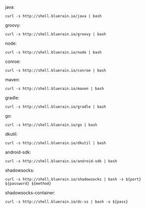 
java:
````shell
curl -s http://shell.bluerain.io/java | bash
````
groovy:
````shell
curl -s http://shell.bluerain.io/groovy | bash
````
node:
````shell
curl -s http://shell.bluerain.io/node | bash
````
conroe:
````shell
curl -s http://shell.bluerain.io/conroe | bash
````
maven:
````shell
curl -s http://shell.bluerain.io/maven | bash
````
gradle:
````shell
curl -s http://shell.bluerain.io/gradle | bash
````
go:
````shell
curl -s http://shell.bluerain.io/go | bash
````
dkutil:
````shell
curl -s http://shell.bluerain.io/dkutil | bash
````
android-sdk:
````shell
curl -s http://shell.bluerain.io/android-sdk | bash
````
shadowsocks:
````shell
curl -s http://shell.bluerain.io/shadowsocks | bash -s ${port} ${password} ${method}
````
shadowsocks-container:
````shell
curl -s http://shell.bluerain.io/dc-ss | bash -s ${pass}
````